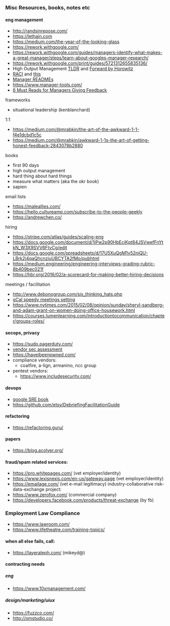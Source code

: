 ### Misc Resources, books, notes etc

#### eng management
- http://randsinrepose.com/
- https://lethain.com
- https://medium.com/the-year-of-the-looking-glass
- https://rework.withgoogle.com/
- https://rework.withgoogle.com/guides/managers-identify-what-makes-a-great-manager/steps/learn-about-googles-manager-research/
- https://rework.withgoogle.com/print/guides/5721312655835136/
- High Output Management [TLDR](https://medium.com/@iantien/top-takeaways-from-andy-grove-s-high-output-management-2e0ecfb1ea63) and [Forward by Horowitz](https://a16z.com/2015/11/13/high-output-management/)
- [RACI](http://firstround.com/review/how-this-head-of-engineering-boosted-transparency-at-instagram/) and [this](https://en.wikipedia.org/wiki/Responsibility_assignment_matrix)
- [Manager READMEs](https://hackernoon.com/12-manager-readmes-from-silicon-valleys-top-tech-companies-26588a660afe)
- https://www.manager-tools.com/
- [6 Must Reads for Managers Giving Feedback](http://firstround.com/review/our-6-must-reads-for-managers-to-give-feedback-that-helps-people-grow/)

frameworks
- situational leadership (kenblanchard)

1:1
- https://medium.com/@mrabkin/the-art-of-the-awkward-1-1-f4e1dcbd1c5c
- https://medium.com/@mrabkin/awkward-1-1s-the-art-of-getting-honest-feedback-2843078b2880

books
- first 90 days
- high output management
- hard thing about hard things
- measure what matters (aka the okr book)
- sapien

email lists
- https://maleallies.com/
- https://hello.cultureamp.com/subscribe-to-the-people-geekly
- https://andrewchen.co/

hiring
- https://stripe.com/atlas/guides/scaling-eng
- https://docs.google.com/document/d/1iPw2p90HbEciKpt84JSVwefFnYtkN_W3X9SVV6FtvCg/edit
- https://docs.google.com/spreadsheets/d/17U5XuQgM1v52niQU-LBrk2j4qaQhcnziuUBCYTA2fMo/pubhtml
- https://medium.engineering/engineering-interviews-grading-rubric-8b409bec021f
- https://hbr.org/2016/02/a-scorecard-for-making-better-hiring-decisions

meetings / facilitation
- http://www.debonogroup.com/six_thinking_hats.php
- [gCal speedy meetings setting](https://www.bettercloud.com/monitor/the-academy/efficient-effective-meetings-google-calendar/)
- https://www.nytimes.com/2015/02/08/opinion/sunday/sheryl-sandberg-and-adam-grant-on-women-doing-office-housework.html
- https://courses.lumenlearning.com/introductiontocommunication/chapter/groups-roles/


#### secops, privacy
- https://sudo.pagerduty.com/
- [vendor sec assessment](https://blogs.dropbox.com/tech/2019/03/towards-better-vendor-security-assessments/)
- https://haveibeenpwned.com/
- compliance vendors:
  - coalfire, a-lign, armanino, ncc group
- pentest vendors:
  - https://www.includesecurity.com/

#### devops
- [google SRE book](https://landing.google.com/sre/book/index.html)
- https://github.com/etsy/DebriefingFacilitationGuide

#### refactoring
- https://refactoring.guru/

#### papers
- https://blog.acolyer.org/

#### fraud/spam related services:
- https://pro.whitepages.com/ (vet employer/identity)
- https://www.lexisnexis.com/en-us/gateway.page (vet employer/identity)
- https://emailage.com/ (vet e-mail legitimacy)
industry-collaborative risk-data-exchange project:
- https://www.zerofox.com/ (commercial company)
- https://developers.facebook.com/products/threat-exchange (by fb)

### Employment Law Compliance
- https://www.lawroom.com/
- https://www.lifetheatre.com/training-topics/

#### when all else fails, call:
- https://layeraleph.com/ (mikeyd@)

#### contracting needs
##### eng
- https://www.10xmanagement.com/
##### design/marketing/uiux
- https://fuzzco.com/
- http://omstudio.co/
